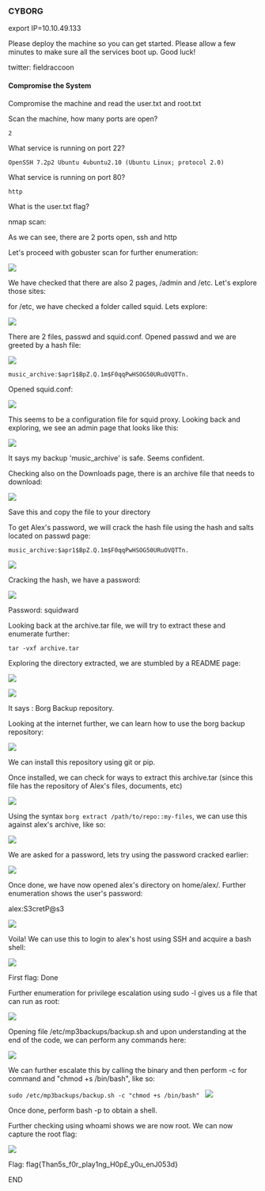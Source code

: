 ### CYBORG

export IP=10.10.49.133

Please deploy the machine so you can get started. Please allow a few minutes to make sure all the services boot up. Good luck!

twitter: fieldraccoon


#### Compromise the System

Compromise the machine and read the user.txt and root.txt

Scan the machine, how many ports are open?


```
2

```




What service is running on port 22?

```
OpenSSH 7.2p2 Ubuntu 4ubuntu2.10 (Ubuntu Linux; protocol 2.0)
```



What service is running on port 80?

```
http
```


What is the user.txt flag?


nmap scan:




As we can see, there are 2 ports open, ssh and http

Let's proceed with gobuster scan for further enumeration:

![](../../img/Pasted%20image%2020220824090117.png)

We have checked that there are also 2 pages, /admin and /etc. Let's explore those sites:

for /etc, we have checked a folder called squid. Lets explore:

![](../../img/Pasted%20image%2020220824090243.png)

There are 2 files, passwd and squid.conf. Opened passwd and we are greeted by a hash file:

![](../../img/Pasted%20image%2020220824090317.png)

`music_archive:$apr1$BpZ.Q.1m$F0qqPwHSOG50URuOVQTTn.`

Opened squid.conf:

![](../../img/Pasted%20image%2020220824090331.png)


This seems to be a configuration file for squid proxy. 
Looking back and exploring, we see an admin page that looks like this:

![](../../img/Pasted%20image%2020220824091324.png)

It says my backup 'music_archive' is safe. Seems confident.

Checking also on the Downloads page, there is an archive file that needs to download:

![](../../img/Pasted%20image%2020220824091439.png)

Save this and copy the file to your directory

To get Alex's password, we will crack the hash file using the hash and salts located on passwd page:

`music_archive:$apr1$BpZ.Q.1m$F0qqPwHSOG50URuOVQTTn.`

![](../../img/Pasted%20image%2020220824091602.png)

Cracking the hash, we have a password:

![](../../img/Pasted%20image%2020220824091923.png)

Password: squidward

Looking back at the archive.tar file, we will try to extract these and enumerate further:

`tar -vxf archive.tar`

Exploring the directory extracted, we are stumbled by a README page:

![](../../img/Pasted%20image%2020220824092108.png)

![](../../img/Pasted%20image%2020220824092124.png)

It says : Borg Backup repository.

Looking at the internet further, we can learn how to use the borg backup repository:

![](../../img/Pasted%20image%2020220824092252.png)

We can install this repository using git or pip.

Once installed, we can check for ways to extract this archive.tar (since this file has the repository of Alex's files, documents, etc)

![](../../img/Pasted%20image%2020220824092449.png)

Using the syntax `borg extract /path/to/repo::my-files`, we can use this against alex's archive, like so:

![](../../img/Pasted%20image%2020220824092541.png)

We are asked for a password, lets try using the password cracked earlier:

![](../../img/Pasted%20image%2020220824092623.png)


Once done, we have now opened alex's directory on home/alex/. Further enumeration shows the user's password:

alex:S3cretP@s3

![](../../img/Pasted%20image%2020220824092740.png)

Voila! We can use this to login to alex's host using SSH and acquire a bash shell:

![](../../img/Pasted%20image%2020220824092917.png)

First flag: Done

Further enumeration for privilege escalation using sudo -l gives us a file that can run as root:

![](../../img/Pasted%20image%2020220824093018.png)

Opening file /etc/mp3backups/backup.sh and upon understanding at the end of the code, we can perform any commands here:

![](../../img/Pasted%20image%2020220824093113.png)

We can further escalate this by calling the binary and then perform -c for command and "chmod +s /bin/bash", like so:


`sudo /etc/mp3backups/backup.sh -c "chmod +s /bin/bash"
 `
![](../../img/Pasted%20image%2020220824093306.png)

Once done, perform bash -p to obtain a shell.

Further checking using whoami shows we are now root. We can now capture the root flag:

![](../../img/Pasted%20image%2020220824093359.png)


Flag: flag{Than5s_f0r_play1ng_H0p£_y0u_enJ053d}



END